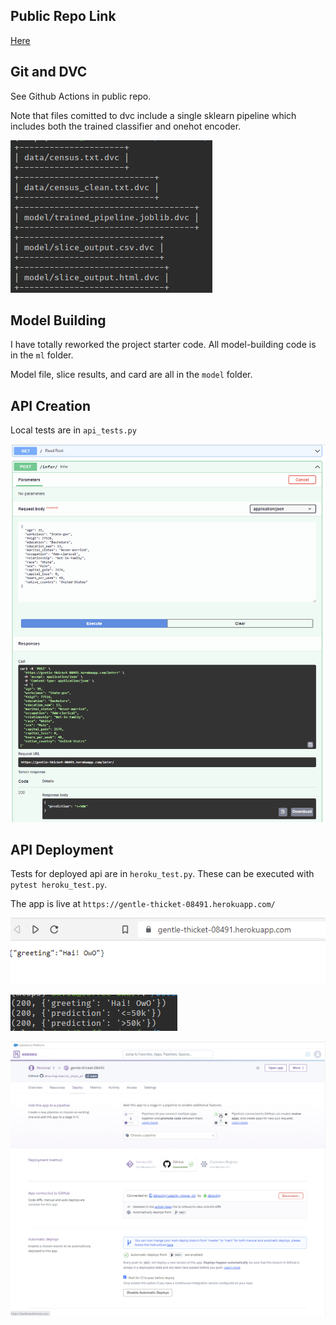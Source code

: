 ## Public Repo Link
[Here](https://github.com/dkloving/udacity_mlops_p3)


## Git and DVC
See Github Actions in public repo.


Note that files comitted to dvc include a single sklearn pipeline which includes both the trained classifier and onehot encoder.


![DVC DAG](dvc_dag.png)


## Model Building

I have totally reworked the project starter code. All model-building code is in the `ml` folder.


Model file, slice results, and card are all in the `model` folder.


## API Creation

Local tests are in `api_tests.py`


![API Example](example.png)


## API Deployment

Tests for deployed api are in `heroku_test.py`. These can be executed with `pytest heroku_test.py`.


The app is live at `https://gentle-thicket-08491.herokuapp.com/`


![API Example](live_get.png)


![API Example](live_post.png)

![Continuous Deployment](continuous_deloyment.png)
